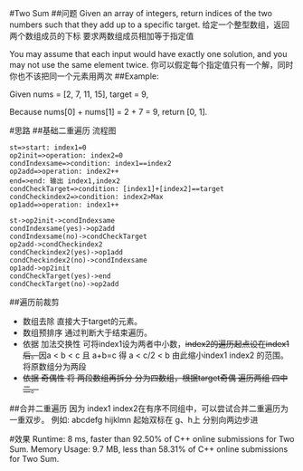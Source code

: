 #Two Sum
##问题
Given an array of integers, return indices of the two numbers such that they add up to a specific target.
给定一个整型数组，返回 两个数组成员的下标 要求两数组成员相加等于指定值

You may assume that each input would have exactly one solution, and you may not use the same element twice.
你可以假定每个指定值只有一个解，同时你也不该把同一个元素用两次
##Example:

Given nums = [2, 7, 11, 15], target = 9,

Because nums[0] + nums[1] = 2 + 7 = 9,
return [0, 1].


#思路
##基础二重遍历
流程图
```flow
st=>start: index1=0
op2init=>operation: index2=0
condIndexsame=>condition: index1==index2
op2add=>operation: index2++
end=>end: 输出 index1,index2
condCheckTarget=>condition: [index1]+[index2]==target
condCheckindex2=>condition: index2>Max
op1add=>operation: index1++

st->op2init->condIndexsame
condIndexsame(yes)->op2add
condIndexsame(no)->condCheckTarget
op2add->condCheckindex2
condCheckindex2(yes)->op1add
condCheckindex2(no)->condIndexsame
op1add->op2init
condCheckTarget(yes)->end
condCheckTarget(no)->op2add
```

##遍历前裁剪
* 数组去除 直接大于target的元素。 
* 数组预排序 通过判断大于结束遍历。
* 依据 加法交换性 可将index1设为两者中小数，~~index2的遍历起点设在index1后。~~因a < b < c 且 a+b=c 得 a < c/2 < b 由此缩小index1 index2 的范围。 将原数组分为两段
* ~~依据 奇偶性 将 两段数组再拆分 分为四数组，根据target奇偶 遍历两组 四中二。~~

##合并二重遍历
因为 index1 index2在有序不同组中，可以尝试合并二重遍历为 一重双步。
例如:
abcdefg  hijklmn
起始双标在 g、h上 分别向两边步进


#效果
Runtime: 8 ms, faster than 92.50% of C++ online submissions for Two Sum.
Memory Usage: 9.7 MB, less than 58.31% of C++ online submissions for Two Sum.